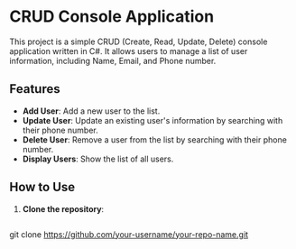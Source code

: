# CRUD Console Application

This project is a simple CRUD (Create, Read, Update, Delete) console application written in C#. It allows users to manage a list of user information, including Name, Email, and Phone number.

## Features

- **Add User**: Add a new user to the list.
- **Update User**: Update an existing user's information by searching with their phone number.
- **Delete User**: Remove a user from the list by searching with their phone number.
- **Display Users**: Show the list of all users.


## How to Use

1. **Clone the repository**:
   ```bash
  git clone https://github.com/your-username/your-repo-name.git
